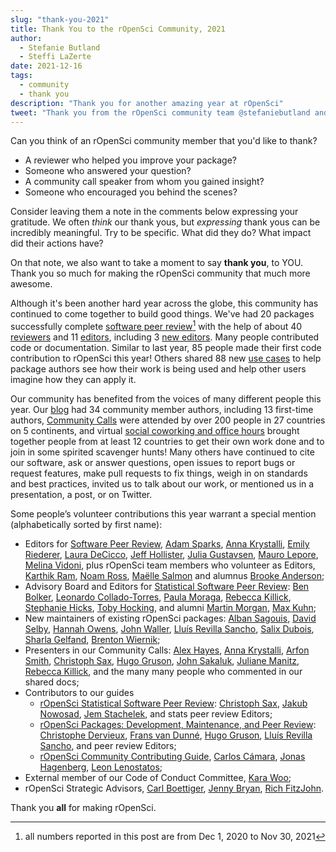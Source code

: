 ```yaml
---
slug: "thank-you-2021"
title: Thank You to the rOpenSci Community, 2021
author:
  - Stefanie Butland
  - Steffi LaZerte
date: 2021-12-16
tags:
  - community
  - thank you
description: "Thank you for another amazing year at rOpenSci"
tweet: "Thank you from the rOpenSci community team @stefaniebutland and @steffilazerte"
---
```


Can you think of an rOpenSci community member that you'd like to thank?

- A reviewer who helped you improve your package?
- Someone who answered your question? 
- A community call speaker from whom you gained insight?
- Someone who encouraged you behind the scenes?

Consider leaving them a note in the comments below expressing your gratitude. 
We often *think* our thank yous, but *expressing* thank yous can be incredibly meaningful.
Try to be specific. 
What did they do? 
What impact did their actions have?

On that note, we also want to take a moment to say **thank you**, to YOU.
Thank you so much for making the rOpenSci community that much more awesome.

Although it's been another hard year across the globe, this community has continued to come together to build good things.
We've had 20 packages successfully complete [software peer review](/software-review/)[^1] with the help of about 40 [reviewers](https://devguide.ropensci.org/softwarereviewintro.html#reviewers) and 11 [editors](/about/#team), including 3 [new editors](/blog/2021/10/12/editors2021/). 
Many people contributed code or documentation. Similar to last year, 85 people made their first code contribution to rOpenSci this year! 
Others shared 88 new [use cases](/usecases/) to help package authors see how their work is being used and help other users imagine how they can apply it.

Our community has benefited from the voices of many different people this year. Our [blog](/archive/) had 34 community member authors, including 13 first-time authors, [Community Calls](/commcalls/) were attended by over 200 people in 27 countries on 5 continents, and virtual [social coworking and office hours](/blog/2021/08/17/coworking-sessions/) brought together people from at least 12 countries to get their own work done and to join in some spirited scavenger hunts!
Many others have continued to cite our software, ask or answer questions, open issues to report bugs or request features, make pull requests to fix things, weigh in on standards and best practices, invited us to talk about our work, or mentioned us in a presentation, a post, or on Twitter.

Some people’s volunteer contributions this year warrant a special mention (alphabetically sorted by first name):

*   Editors for [Software Peer Review](/software-review/), [Adam Sparks](/author/adam-sparks/), [Anna Krystalli](/author/anna-krystalli/), [Emily Riederer](/emily-riederer/), [Laura DeCicco](/author/laura-decicco/), [Jeff Hollister](/author/jeff-hollister/), [Julia Gustavsen](/author/julia-gustavsen/), [Mauro Lepore](/author/mauro-lepore/), [Melina Vidoni](/author/melina-vidoni/), plus rOpenSci team members who volunteer as Editors, [Karthik Ram](/author/karthik-ram/), [Noam Ross](/author/noam-ross/), [Maëlle Salmon](/author/maëlle-salmon/) and alumnus [Brooke Anderson](/author/brooke-anderson/);
*   Advisory Board and Editors for [Statistical Software Peer Review](/stat-software-review/): [Ben Bolker](https://ms.mcmaster.ca/~bolker/), [Leonardo Collado-Torres](/author/leonardo-collado-torres/), [Paula Moraga](http://www.paulamoraga.com/), [Rebecca Killick](/author/rebecca-killick/), [Stephanie Hicks](https://www.stephaniehicks.com/), [Toby Hocking](https://tdhock.github.io/), and alumni [Martin Morgan](https://www.roswellpark.org/martin-morgan), [Max Kuhn](https://appliedpredictivemodeling.com/);
*   New maintainers of existing rOpenSci packages: [Alban Sagouis](https://github.com/AlbanSagouis), [David Selby](https://selbydavid.com/), [Hannah Owens](https://github.com/hannahlowens), [John Waller](https://github.com/jhnwllr), [Lluís Revilla Sancho](https://llrs.dev/), [Salix Dubois](https://github.com/salix-d), [Sharla Gelfand](https://www.sharlagelfand.com/), [Brenton Wiernik](https://wiernik.org/); 
*   Presenters in our Community Calls: [Alex Hayes](/author/alex-hayes/), [Anna Krystalli](/author/anna-krystalli/), [Arfon Smith](/author/arfon-smith/), [Christoph Sax](/author/christoph-sax/), [Hugo Gruson](/author/hugo-gruson/), [John Sakaluk](/author/john-sakaluk/), [Juliane Manitz](/author/juliane-manitz/), [Rebecca Killick](/author/rebecca-killick/), and the many many people who commented in our shared docs;
*   Contributors to our guides
    *   [rOpenSci Statistical Software Peer Review](https://ropenscilabs.github.io/statistical-software-review-book/index.html): [Christoph Sax](/author/christoph-sax/), [Jakub Nowosad](https://github.com/Nowosad), [Jem Stachelek](https://github.com/jsta), and stats peer review Editors;
    *   [rOpenSci Packages: Development, Maintenance, and Peer Review](https://devguide.ropensci.org/): [Christophe Dervieux](), [Frans van Dunné](https://github.com/FvD), [Hugo Gruson](/author/hugo-gruson/), [Lluís Revilla Sancho](https://llrs.dev/), and peer review Editors;
    *   [rOpenSci Community Contributing Guide](https://contributing.ropensci.org/), [Carlos Cámara](https://www.carloscamara.es/), [Jonas Hagenberg](https://github.com/jonas-hag), [Leon Lenostatos](https://github.com/Lenostatos);
*   External member of our Code of Conduct Committee, [Kara Woo](/author/kara-woo/);
*   rOpenSci Strategic Advisors, [Carl Boettiger](/author/carl-boettiger/), [Jenny Bryan](/author/jenny-bryan/), [Rich FitzJohn](/author/rich-fitzjohn/).

Thank you **all** for making rOpenSci.


[^1]: all numbers reported in this post are from Dec 1, 2020 to Nov 30, 2021


